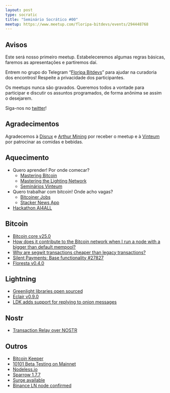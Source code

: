 ```yaml
---
layout: post
type: socratic
title: "Seminário Socrático #00"
meetup: https://www.meetup.com/floripa-bitdevs/events/294448768
---
```


## Avisos

Este será nosso primeiro meetup. Estabeleceremos algumas regras básicas,
faremos as apresentações e partiremos daí.

Entrem no grupo do Telegram “[Floripa Bitdevs](https://t.me/+NX48UXH0WVZiZTIx)” para ajudar na curadoria dos encontros!
Respeite a privacidade dos participantes.

Os meetups nunca são gravados. Queremos todos a vontade para participar e discutir os assuntos programados, de forma anônima se assim o desejarem.

Siga-nos no [twitter](https://twitter.com/floripabitdevs)!

## Agradecimentos

Agradecemos à [Disrux](https://disrux.com/) e [Arthur Mining](https://arthurmining.com/) por receber o meetup e à [Vinteum](https://vinteum.org/) por patrocinar as comidas e bebidas.

## Aquecimento

* Quero aprender! Por onde comecar?
    * [Mastering Bitcoin](https://github.com/bitcoinbook/bitcoinbook)
    * [Mastering the Lighting Network](https://github.com/lnbook/lnbook)
    * [Seminários Vinteum](https://twitter.com/vinteum_org)
* Quero trabalhar com bitcoin! Onde acho vagas?
    * [Bitcoiner Jobs](https://bitcoinerjobs.com/)
    * [Stacker News App](https://stacker.news/~jobs)
* [Hackathon AI4ALL](https://twitter.com/fedibtc/status/1675127117372346370)

## Bitcoin

* [Bitcoin core v25.0](https://github.com/bitcoin/bitcoin/blob/master/doc/release-notes/release-notes-25.0.md)
* [How does it contribute to the Bitcoin network when I run a node with a bigger than default mempool?](https://bitcoin.stackexchange.com/questions/118137/how-does-it-contribute-to-the-bitcoin-network-when-i-run-a-node-with-a-bigger-th)
* [Why are segwit transactions cheaper than legacy transactions?](https://bitcoin.stackexchange.com/questions/108333/why-are-segwit-transactions-cheaper-than-legacy-transactions)
* [Silent Payments: Base functionality #27827](https://github.com/bitcoin/bitcoin/pull/27827)
* [Floresta v0.4.0](https://www.nobsbitcoin.com/floresta-v0-4-0/)

## Lightning

* [Greenlight libraries open sourced](https://github.com/Blockstream/greenlight)
* [Eclair v0.9.0](https://github.com/ACINQ/eclair/releases/tag/v0.9.0)
* [LDK adds support for replying to onion messages](https://github.com/lightningdevkit/rust-lightning/pull/2294)

## Nostr

* [Transaction Relay over NOSTR](https://lists.linuxfoundation.org/pipermail/bitcoin-dev/2023-May/021700.html)

## Outros

* [Bitcoin Keeper](https://www.nobsbitcoin.com/bitcoin-keeper-v1-0-6/)
* [10101 Beta Testing on Mainnet](https://www.nobsbitcoin.com/10101-v1-0-20/)
* [Nodeless.io](https://nodeless.io/)
* [Sparrow 1.7.7](https://www.nobsbitcoin.com/sparrow-v1-7-7/)
* [Surge available](https://www.nobsbitcoin.com/voltage-launches-surge/)
* [Binance LN node confirmed](https://www.nobsbitcoin.com/binance-confirms-its-lightning-node/)
